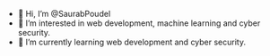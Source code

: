 - 👋 Hi, I’m @SaurabPoudel
- 👀 I’m interested in web development, machine learning and cyber security.
- 🌱 I’m currently learning web development and cyber security.

<!---
SaurabPoudel/SaurabPoudel is a ✨ special ✨ repository because its `README.md` (this file) appears on your GitHub profile.
You can click the Preview link to take a look at your changes.
--->
